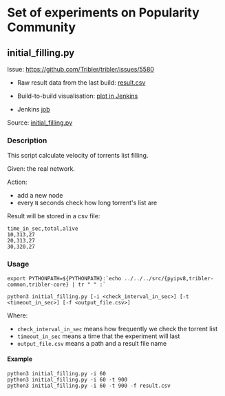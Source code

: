 # Set of experiments on Popularity Community

## initial_filling.py

Issue: https://github.com/Tribler/tribler/issues/5580

* Raw result data from the last build: 
[result.csv](https://jenkins-ci.tribler.org/job/popularity_experiments/job/Initial_filling_velocity/lastSuccessfulBuild/artifact/result.csv/*view*/)

* Build-to-build visualisation: 
[plot in Jenkins](https://jenkins-ci.tribler.org/job/popularity_experiments/job/Initial_filling_velocity/plot/)

* Jenkins 
[job](https://jenkins-ci.tribler.org/job/popularity_experiments/job/Initial_filling_velocity/) 

Source: [initial_filling.py](initial_filling.py)

### Description

This script calculate velocity of torrents list filling.

Given: the real network.

Action: 
* add a new node
* every `N` seconds check how long torrent's list are

Result will be stored in a csv file:
```
time_in_sec,total,alive 
10,313,27 
20,313,27 
30,320,27 
```

### Usage

```
export PYTHONPATH=${PYTHONPATH}:`echo ../../../src/{pyipv8,tribler-common,tribler-core} | tr " " :`

python3 initial_filling.py [-i <check_interval_in_sec>] [-t <timeout_in_sec>] [-f <output_file.csv>]
```

Where:
* `check_interval_in_sec` means how frequently we check the torrent list
* `timeout_in_sec` means a time that the experiment will last
* `output_file.csv` means a path and a result file name 

#### Example

```
python3 initial_filling.py -i 60
python3 initial_filling.py -i 60 -t 900
python3 initial_filling.py -i 60 -t 900 -f result.csv
```
